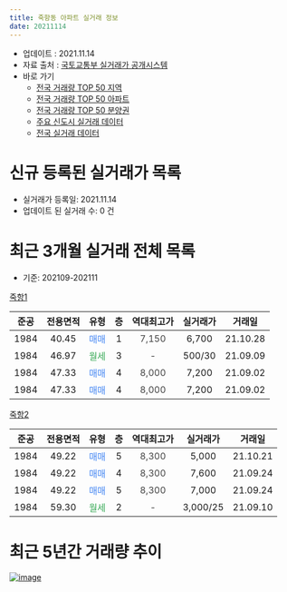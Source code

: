 ```yaml
---
title: 죽항동 아파트 실거래 정보
date: 20211114
---
```


* 업데이트 : 2021.11.14
* 자료 출처 : [국토교통부 실거래가 공개시스템](http://rt.molit.go.kr)
* 바로 가기
    * [전국 거래량 TOP 50 지역](https://apt-info.github.io/apt-trade-info/tr)
    * [전국 거래량 TOP 50 아파트](https://apt-info.github.io/apt-trade-info/ta)
    * [전국 거래량 TOP 50 분양권](https://apt-info.github.io/apt-trade-info/tb)
    * [주요 신도시 실거래 데이터](https://apt-info.github.io/apt-trade-info/newtown)
    * [전국 실거래 데이터](https://apt-info.github.io/apt-trade-info/all)



<script async src="https://pagead2.googlesyndication.com/pagead/js/adsbygoogle.js"></script>
<!-- 기본광고 -->
<ins class="adsbygoogle"
     style="display:block"
     data-ad-client="ca-pub-1142216861245946"
     data-ad-slot="4805727019"
     data-ad-format="auto"
     data-full-width-responsive="true"></ins>
<script>
     (adsbygoogle = window.adsbygoogle || []).push({});
</script>


# 신규 등록된 실거래가 목록

* 실거래가 등록일: 2021.11.14
* 업데이트 된 실거래 수: 0 건




<script async src="https://pagead2.googlesyndication.com/pagead/js/adsbygoogle.js"></script>
<!-- 기본광고 -->
<ins class="adsbygoogle"
     style="display:block"
     data-ad-client="ca-pub-1142216861245946"
     data-ad-slot="4805727019"
     data-ad-format="auto"
     data-full-width-responsive="true"></ins>
<script>
     (adsbygoogle = window.adsbygoogle || []).push({});
</script>


# 최근 3개월 실거래 전체 목록
* 기준: 202109-202111


[죽항1](https://search.naver.com/search.naver?query=%EC%A3%BD%ED%95%AD1)

|준공|전용면적|유형|층|역대최고가|실거래가|거래일|
|:---:|:---:|:---:|:---:|:---:|:---:|:---:|
|1984|40.45|<span style="color:#4285F3">매매</span>|1|<span style="color:#444444">7,150</span>|6,700|21.10.28|
|1984|46.97|<span style="color:#34A853">월세</span>|3|<span style="color:#444444">-</span>|500/30|21.09.09|
|1984|47.33|<span style="color:#4285F3">매매</span>|4|<span style="color:#444444">8,000</span>|7,200|21.09.02|
|1984|47.33|<span style="color:#4285F3">매매</span>|4|<span style="color:#444444">8,000</span>|7,200|21.09.02|

[죽항2](https://search.naver.com/search.naver?query=%EC%A3%BD%ED%95%AD2)

|준공|전용면적|유형|층|역대최고가|실거래가|거래일|
|:---:|:---:|:---:|:---:|:---:|:---:|:---:|
|1984|49.22|<span style="color:#4285F3">매매</span>|5|<span style="color:#444444">8,300</span>|5,000|21.10.21|
|1984|49.22|<span style="color:#4285F3">매매</span>|4|<span style="color:#444444">8,300</span>|7,600|21.09.24|
|1984|49.22|<span style="color:#4285F3">매매</span>|5|<span style="color:#444444">8,300</span>|7,000|21.09.24|
|1984|59.30|<span style="color:#34A853">월세</span>|2|<span style="color:#444444">-</span>|3,000/25|21.09.10|



<script async src="https://pagead2.googlesyndication.com/pagead/js/adsbygoogle.js"></script>
<!-- 기본광고 -->
<ins class="adsbygoogle"
     style="display:block"
     data-ad-client="ca-pub-1142216861245946"
     data-ad-slot="4805727019"
     data-ad-format="auto"
     data-full-width-responsive="true"></ins>
<script>
     (adsbygoogle = window.adsbygoogle || []).push({});
</script>


# 최근 5년간 거래량 추이


<div style="width:100%;">
    <canvas id="deal_progress" height="200"></canvas>
</div>

<script>
new Chart(document.getElementById("deal_progress"), {
    type: 'line',
    data: {
        labels: ['16.01','16.02','16.03','16.04','16.05','16.06','16.07','16.09','16.10','16.11','17.01','17.02','17.03','17.04','17.05','17.06','17.07','17.08','17.09','17.10','17.11','17.12','18.01','18.02','18.03','18.05','18.06','18.07','18.08','18.09','18.10','18.11','18.12','19.01','19.02','19.03','19.04','19.05','19.06','19.07','19.08','19.09','19.10','19.12','20.01','20.02','20.03','20.04','20.05','20.06','20.07','20.08','20.09','20.10','20.11','20.12','21.01','21.02','21.03','21.04','21.05','21.06','21.07','21.08','21.09','21.10'],
        datasets: [{
            label: '매매/분양권',
            data: [1,5,1,6,2,1,12,7,1,5,1,6,5,6,8,6,3,6,2,7,7,5,1,2,5,1,1,1,0,4,3,1,0,1,0,1,0,4,4,1,0,1,1,1,2,1,2,3,5,7,5,1,2,5,2,4,1,7,2,3,1,3,2,2,4,2],
            borderColor: "rgba(66, 133, 243, 1)",
            backgroundColor: "rgba(66, 133, 243, 0.05)",
            borderWidth: 1,
            pointRadius: 0,
            fill: false,
            lineTension: 0
        },{
            label: '전/월세',
            data: [3,4,4,1,0,0,0,3,0,2,1,1,2,2,1,1,1,1,0,1,0,1,0,1,0,0,0,2,3,0,1,2,2,0,1,1,2,1,0,0,1,0,0,1,0,1,1,0,1,1,0,0,1,1,1,1,0,3,1,4,1,0,2,1,2,0],
            borderColor: "rgba(255, 90, 0, 1)",
            backgroundColor: "rgba(255, 90, 0, 0.05)",
            borderWidth: 1,
            pointRadius: 0,
            fill: false,
            lineTension: 0
        },{
            label: '합계',
            data: [4,9,5,7,2,1,12,10,1,7,2,7,7,8,9,7,4,7,2,8,7,6,1,3,5,1,1,3,3,4,4,3,2,1,1,2,2,5,4,1,1,1,1,2,2,2,3,3,6,8,5,1,3,6,3,5,1,10,3,7,2,3,4,3,6,2],
            borderColor: "rgba(0, 0, 0, 1)",
            backgroundColor: "rgba(0, 0, 0, 0.03)",
            borderWidth: 0.1,
            pointRadius: 0,
            fill: true,
            lineTension: 0
        }
        ]
    },
    options: {
        responsive: true,
        title: {
            display: false
        },
        tooltips: {
            mode: 'index',
            intersect: false
        },
        hover: {
            mode: 'nearest',
            intersect: true
        },
        scales: {
            xAxes: [{
                display: true,
                scaleLabel: {
                    display: true,
                    labelString: '년/월'
                }
            }],
            yAxes: [{
                display: true,
                ticks: {
                    suggestedMin: 0,
                },
                scaleLabel: {
                    display: true,
                    labelString: '실거래 수'
                }
            }]
        }
    }
});

</script>


[![image](https://apt-info.github.io/images/2020-01-03-apt-trade-info/1024x500.png)](https://play.google.com/store/apps/details?id=com.aptinfo.apttradeinfo)


